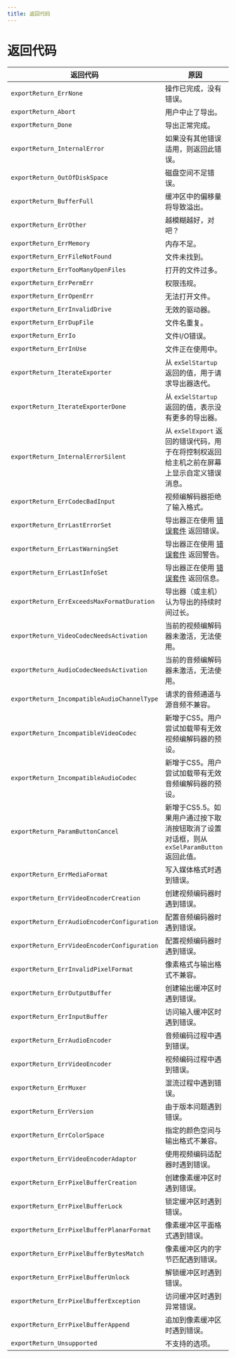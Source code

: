 ```yaml
---
title: 返回代码
---
```

# 返回代码

|                 返回代码                  |                                                         原因                                                          |
| ---------------------------------------- | -------------------------------------------------------------------------------------------------------------------- |
| `exportReturn_ErrNone`                   | 操作已完成，没有错误。                                                                                               |
| `exportReturn_Abort`                     | 用户中止了导出。                                                                                                     |
| `exportReturn_Done`                      | 导出正常完成。                                                                                                       |
| `exportReturn_InternalError`             | 如果没有其他错误适用，则返回此错误。                                                                                 |
| `exportReturn_OutOfDiskSpace`            | 磁盘空间不足错误。                                                                                                   |
| `exportReturn_BufferFull`                | 缓冲区中的偏移量将导致溢出。                                                                                         |
| `exportReturn_ErrOther`                  | 越模糊越好，对吧？                                                                                                   |
| `exportReturn_ErrMemory`                 | 内存不足。                                                                                                           |
| `exportReturn_ErrFileNotFound`           | 文件未找到。                                                                                                         |
| `exportReturn_ErrTooManyOpenFiles`       | 打开的文件过多。                                                                                                     |
| `exportReturn_ErrPermErr`                | 权限违规。                                                                                                           |
| `exportReturn_ErrOpenErr`                | 无法打开文件。                                                                                                       |
| `exportReturn_ErrInvalidDrive`           | 无效的驱动器。                                                                                                       |
| `exportReturn_ErrDupFile`                | 文件名重复。                                                                                                         |
| `exportReturn_ErrIo`                     | 文件I/O错误。                                                                                                        |
| `exportReturn_ErrInUse`                  | 文件正在使用中。                                                                                                     |
| `exportReturn_IterateExporter`           | 从 `exSelStartup` 返回的值，用于请求导出器迭代。                                                                     |
| `exportReturn_IterateExporterDone`       | 从 `exSelStartup` 返回的值，表示没有更多的导出器。                                                                   |
| `exportReturn_InternalErrorSilent`       | 从 `exSelExport` 返回的错误代码，用于在将控制权返回给主机之前在屏幕上显示自定义错误消息。                             |
| `exportReturn_ErrCodecBadInput`          | 视频编解码器拒绝了输入格式。                                                                                         |
| `exportReturn_ErrLastErrorSet`           | 导出器正在使用 [错误套件](../../universals/sweetpea-suites#error-suite) 返回错误。                                   |
| `exportReturn_ErrLastWarningSet`         | 导出器正在使用 [错误套件](../../universals/sweetpea-suites#error-suite) 返回警告。                                    |
| `exportReturn_ErrLastInfoSet`            | 导出器正在使用 [错误套件](../../universals/sweetpea-suites#error-suite) 返回信息。                                    |
| `exportReturn_ErrExceedsMaxFormatDuration` | 导出器（或主机）认为导出的持续时间过长。                                                                             |
| `exportReturn_VideoCodecNeedsActivation` | 当前的视频编解码器未激活，无法使用。                                                                                 |
| `exportReturn_AudioCodecNeedsActivation` | 当前的音频编解码器未激活，无法使用。                                                                                 |
| `exportReturn_IncompatibleAudioChannelType` | 请求的音频通道与源音频不兼容。                                                                                       |
| `exportReturn_IncompatibleVideoCodec`    | 新增于CS5。用户尝试加载带有无效视频编解码器的预设。                                                                  |
| `exportReturn_IncompatibleAudioCodec`    | 新增于CS5。用户尝试加载带有无效音频编解码器的预设。                                                                  |
| `exportReturn_ParamButtonCancel`         | 新增于CS5.5。如果用户通过按下取消按钮取消了设置对话框，则从 `exSelParamButton` 返回此值。                             |
| `exportReturn_ErrMediaFormat`            | 写入媒体格式时遇到错误。                                                                                             |
| `exportReturn_ErrVideoEncoderCreation`   | 创建视频编码器时遇到错误。                                                                                           |
| `exportReturn_ErrAudioEncoderConfiguration` | 配置音频编码器时遇到错误。                                                                                           |
| `exportReturn_ErrVideoEncoderConfiguration` | 配置视频编码器时遇到错误。                                                                                           |
| `exportReturn_ErrInvalidPixelFormat`     | 像素格式与输出格式不兼容。                                                                                           |
| `exportReturn_ErrOutputBuffer`           | 创建输出缓冲区时遇到错误。                                                                                           |
| `exportReturn_ErrInputBuffer`            | 访问输入缓冲区时遇到错误。                                                                                           |
| `exportReturn_ErrAudioEncoder`           | 音频编码过程中遇到错误。                                                                                             |
| `exportReturn_ErrVideoEncoder`           | 视频编码过程中遇到错误。                                                                                             |
| `exportReturn_ErrMuxer`                  | 混流过程中遇到错误。                                                                                                 |
| `exportReturn_ErrVersion`                | 由于版本问题遇到错误。                                                                                               |
| `exportReturn_ErrColorSpace`             | 指定的颜色空间与输出格式不兼容。                                                                                     |
| `exportReturn_ErrVideoEncoderAdaptor`    | 使用视频编码适配器时遇到错误。                                                                                       |
| `exportReturn_ErrPixelBufferCreation`    | 创建像素缓冲区时遇到错误。                                                                                           |
| `exportReturn_ErrPixelBufferLock`        | 锁定缓冲区时遇到错误。                                                                                               |
| `exportReturn_ErrPixelBufferPlanarFormat` | 像素缓冲区平面格式遇到错误。                                                                                         |
| `exportReturn_ErrPixelBufferBytesMatch`  | 像素缓冲区内的字节匹配遇到错误。                                                                                     |
| `exportReturn_ErrPixelBufferUnlock`      | 解锁缓冲区时遇到错误。                                                                                               |
| `exportReturn_ErrPixelBufferException`   | 访问缓冲区时遇到异常错误。                                                                                           |
| `exportReturn_ErrPixelBufferAppend`      | 追加到像素缓冲区时遇到错误。                                                                                         |
| `exportReturn_Unsupported`               | 不支持的选项。                                                                                                       |
